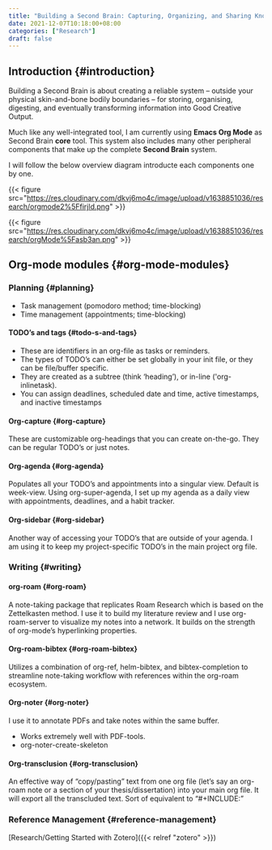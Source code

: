 ```yaml
---
title: "Building a Second Brain: Capturing, Organizing, and Sharing Knowledge for Scholars and Researchers"
date: 2021-12-07T10:18:00+08:00
categories: ["Research"]
draft: false
---
```


## Introduction {#introduction}

Building a Second Brain is about creating a reliable system – outside your physical skin-and-bone bodily boundaries – for storing, organising, digesting, and eventually transforming information into Good Creative Output.

Much like any well-integrated tool, I am currently using **Emacs Org Mode** as Second Brain **core** tool. This system also includes many other peripheral components that make up the complete **Second Brain** system.

I will follow the below overview diagram introducte each components one by one.

{{< figure src="https://res.cloudinary.com/dkvj6mo4c/image/upload/v1638851036/research/orgmode2%5Ffirjld.png" >}}

{{< figure src="https://res.cloudinary.com/dkvj6mo4c/image/upload/v1638851036/research/orgMode%5Fasb3an.png" >}}


## Org-mode modules {#org-mode-modules}


### Planning {#planning}

-   Task management (pomodoro method; time-blocking)
-   Time management (appointments; time-blocking)


#### TODO’s and tags {#todo-s-and-tags}

-   These are identifiers in an org-file as tasks or reminders.
-   The types of TODO’s can either be set globally in your init file, or they can be file/buffer specific.
-   They are created as a subtree (think ‘heading’), or in-line ('org-inlinetask).
-   You can assign deadlines, scheduled date and time, active timestamps, and inactive timestamps


#### Org-capture {#org-capture}

These are customizable org-headings that you can create on-the-go.
They can be regular TODO’s or just notes.


#### Org-agenda {#org-agenda}

Populates all your TODO’s and appointments into a singular view.
Default is week-view.
Using org-super-agenda, I set up my agenda as a daily view with
appointments, deadlines, and a habit tracker.


#### Org-sidebar {#org-sidebar}

Another way of accessing your TODO’s that are outside of your agenda. I
am using it to keep my project-specific TODO’s in the main project org
file.


### Writing {#writing}


#### org-roam {#org-roam}

A note-taking package that replicates Roam Research which is based on
the Zettelkasten method. I use it to build my literature review and I use
org-roam-server to visualize my notes into a network.
It builds on the strength of org-mode’s hyperlinking properties.


#### Org-roam-bibtex {#org-roam-bibtex}

Utilizes a combination of org-ref, helm-bibtex, and
bibtex-completion to streamline note-taking workflow with references
within the org-roam ecosystem.


#### Org-noter {#org-noter}

I use it to annotate PDFs and take notes within the same buffer.

-   Works extremely well with PDF-tools.
-   org-noter-create-skeleton


#### Org-transclusion {#org-transclusion}

An effective way of “copy/pasting” text from one org file (let’s say
an org-roam note or a section of your thesis/dissertation) into your
main org file.
It will export all the transcluded text.
Sort of equivalent to “#+INCLUDE:”


### Reference Management {#reference-management}

[Research/Getting Started with Zotero]({{< relref "zotero" >}})
